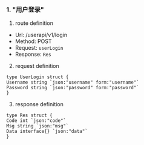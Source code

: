 ### 1. "用户登录"

1. route definition

- Url: /userapi/v1/login
- Method: POST
- Request: `userLogin`
- Response: `Res`

2. request definition

```golang
type UserLogin struct {
Username string `json:"username" form:"username"`
Password string `json:"password" form:"password"`
}

```

3. response definition

```golang
type Res struct {
Code int `json:"code"`
Msg string `json:"msg"`
Data interface{} `json:"data"`
}
```

